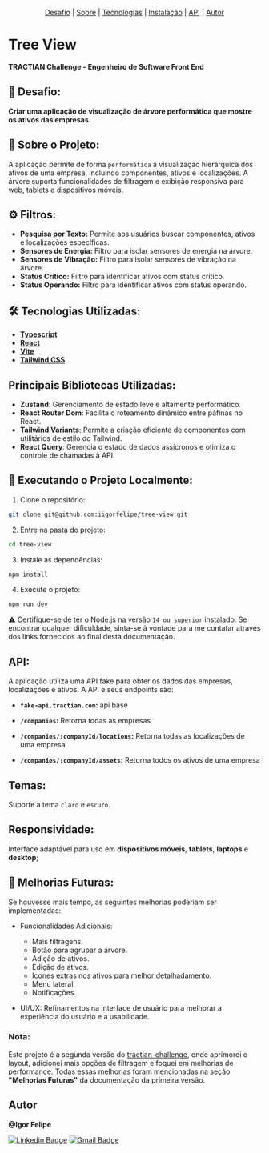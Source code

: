 <div align="center">

[Desafio](#📌-desafio) | [Sobre](#📄-sobre-o-projeto) | [Tecnologias](#🛠️-tecnologias-utilizadas) | [Instalação](#🚀-executando-o-projeto-localmente) | [API](#api) | [Autor](#autor)
</div>


# Tree View
**TRACTIAN Challenge - Engenheiro de Software Front End**


## 📌 Desafio:
**Criar uma aplicação de visualização de árvore performática que mostre os ativos das empresas.**

## 📄 Sobre o Projeto:
A aplicação permite de forma ``performática`` a visualização hierárquica dos ativos de uma empresa, incluindo componentes, ativos e localizações. A árvore suporta funcionalidades de filtragem e exibição responsiva para web, tablets e dispositivos móveis.

## ⚙️ Filtros:
- **Pesquisa por Texto:** Permite aos usuários buscar componentes, ativos e localizações específicas.
- **Sensores de Energia:** Filtro para isolar sensores de energia na árvore.
- **Sensores de Vibração:** Filtro para isolar sensores de vibração na árvore.
- **Status Crítico:** Filtro para identificar ativos com status crítico.
- **Status Operando:** Filtro para identificar ativos com status operando.

## 🛠️ Tecnologias Utilizadas:
- **[Typescript](https://github.com/topics/typescript)**
- **[React](https://github.com/topics/react)**
- **[Vite](https://github.com/topics/vite)**
- **[Tailwind CSS](https://github.com/topics/tailwindcss)**

## Principais Bibliotecas Utilizadas:
  - **Zustand**: Gerenciamento de estado leve e altamente performático.
  - **React Router Dom**: Facilita o roteamento dinâmico entre páfinas no React.
  - **Tailwind Variants**: Permite a criação eficiente de componentes com utilitários de estilo do Tailwind.
  - **React Query**: Gerencia o estado de dados assícronos e otimiza o controle de chamadas à API.


## 🚀 Executando o Projeto Localmente:

1. Clone o repositório:
```bash
git clone git@github.com:iigorfelipe/tree-view.git
```

2. Entre na pasta do projeto:
```bash
cd tree-view
```

3. Instale as dependências:
```bash
npm install
```

4. Execute o projeto:
```bash
npm run dev
```

⚠️ Certifique-se de ter o Node.js na versão ``14 ou superior`` instalado. Se encontrar qualquer dificuldade, sinta-se à vontade para me contatar através dos links fornecidos ao final desta documentação.

## API:
A aplicação utiliza uma API fake para obter os dados das empresas, localizações e ativos. A API e seus endpoints são:

- **`fake-api.tractian.com`:** api base

- **`/companies`:** Retorna todas as empresas
- **`/companies/:companyId/locations`:** Retorna todas as localizações de uma empresa
- **`/companies/:companyId/assets`:** Retorna todos os ativos de uma empresa


## Temas:
Suporte a tema ``claro`` e ``escuro``.

## Responsividade:
Interface adaptável para uso em **dispositivos móveis**, **tablets**, **laptops** e **desktop**;

## 🔗 Melhorias Futuras:
Se houvesse mais tempo, as seguintes melhorias poderiam ser implementadas:

- Funcionalidades Adicionais: 
  - Mais filtragens.
  - Botão para agrupar a árvore.
  - Adição de ativos.
  - Edição de ativos.
  - Icones extras nos ativos para melhor detalhadamento.
  - Menu lateral.
  - Notificações.

- UI/UX: Refinamentos na interface de usuário para melhorar a experiência do usuário e a usabilidade.

### Nota:
Este projeto é a segunda versão do [tractian-challenge](https://github.com/iigorfelipe/tractian-challenge), onde aprimorei o layout, adicionei mais opções de filtragem e foquei em melhorias de performance. Todas essas melhorias foram mencionadas na seção **"Melhorias Futuras"** da documentação da primeira versão.

## Autor

**@Igor Felipe**

[![Linkedin Badge](https://img.shields.io/badge/-LinkdedIn-blue?style=for-the-badge&logo=Linkedin&logoColor=white&link=https://www.linkedin.com/in/iigor-felipe/)](https://www.linkedin.com/in/iigor-felipe/)
[![Gmail Badge](https://img.shields.io/badge/-Gmail-c14438?style=for-the-badge&logo=Gmail&logoColor=white&link=mailto:iigorfelipe@gmail.com)](mailto:iigorfelipe@gmail.com)